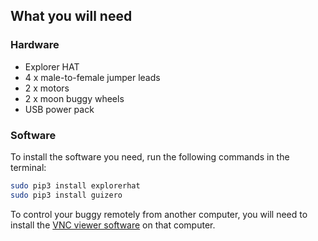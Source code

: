 ## What you will need

### Hardware

* Explorer HAT
* 4 x male-to-female jumper leads
* 2 x motors
* 2 x moon buggy wheels
* USB power pack

### Software

To install the software you need, run the following commands in the terminal:

```bash
sudo pip3 install explorerhat
sudo pip3 install guizero
```

To control your buggy remotely from another computer, you will need to install the [VNC viewer software](https://www.realvnc.com/download/viewer/) on that computer.
